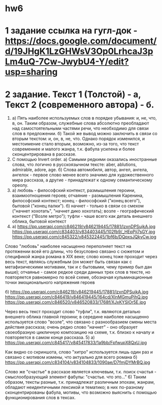 # hw6
# 1 задание ссылка на гугл-док - https://docs.google.com/document/d/19JHgK1LzGHWsV3Op0LrhcaJ3pLm4uQ-7Cw-JwybU4-Y/edit?usp=sharing
# 2 задание. Текст 1 (Толстой) - а, Текст 2 (современного автора) - б. 
1) а) Пять наиболее используемых слов в порядке убывания: и, не, что, в, он. Таким образом, служебные слова абсолютно преобладают над самостоятельными частями речи, что необходимо для связи слов в предложении. 
б) Такой же вывод можно заключить в связи со вторым текстом: и, он, в, не, что. Однако порядок изменился, и местоимение стало вторым, возможно, из-за того, что текст современнее и малого жанра, т.к. фабула усилена и более сконцентрирована в рассказе. 
2) С помощью Invert order. а) Самыми редкими оказались иностранные слова, что логично в русскоязычном тексте: aber, ablutions, admirable, adore, age. б) Слова автомобиля, автор, ангел, ангела, ангелок - первое слово менее всего значимо для художественного мира рассказа, а другие - принадлежат к одному семантическому ореолу.  
3) а) любовь - философский контекст, размышления героини, взаимоотношения героев; отчаяние - размышления Каренина, философский контекст; конец - философский ("конец всего"), бытовой ("конец палки").  б) начнет - только в связи со смехом ("начнет хохотать", "начнет дико хохотать); возле - географический контекст ("Возле метро"); туфли - чаше всего как деталь внешнего облика, бытовой контекст
4) а) https://pp.userapi.com/c846219/v846219445/17881/lzxnDPSujkA.jpg https://pp.userapi.com/c834403/v834403445/102fb9/_HEpPji7sGY.jpg https://pp.userapi.com/c845322/v845322445/1bf6b/DQpxsJQkyCw.jpg 

Слово "любовь" наиболее насыщенно переполняет текст на протяжении всей его длины, что безусловно связано с сюжетом и спецификой жанра романа в XIX веке; слово конец тоже проходит через весь текст, являясь служебным (он может быть связан как с метафизическими мотивами, так и с бытовыми, чему пример был дан выше); отчаянье - самое редкое среди данных трех слов в тексте, но повторяется равномерно по всей схеме, обозначая кульминационные точки эмоционального напряжения героев

б) https://pp.userapi.com/c846219/v846219445/17881/lzxnDPSujkA.jpg https://pp.userapi.com/c846419/v846419445/164cd/XlnMGmuPihQ.jpg https://pp.userapi.com/c846520/v846520833/1768f/XJxKYSlOr5E.jpg 

Через весь текст проходит слово "туфли", т.к. являются деталью внешнего облика главной героини; в середине наиболее насыщенно используется слово "возле", что связано с разнообразием смены места действия рассказа; очень редко слово "начнет" - оно образует своеобразную цикличную композицию на схеме, т.к. близко к началу и повторяется в самом конце рассказа.
5) а) https://pp.userapi.com/c845417/v845417833/1a9bb/FpfwupX8QxU.jpg

Как видно со скриншота, слово "хитро" используется лишь один раз и связано с мотивом измены, что актуально для всего романа
б) https://pp.userapi.com/c834104/v834104833/1090ae/D7fmjDYMrBQ.jpg

Слово же "счастье" в рассказе является ключевым, т.к. поиск счастья - смыслообразующий элемент фабулы: "счастье. что это..."
6) Таким образом, тексты разные, т.к. принадлежат различным эпохам, жанрам, обладают неидентичными лексикой и тематико; в них по-разному сконцентрированы фабула, мотивы, что возможно выяснить с помощью функционирования слов в тексах. 

